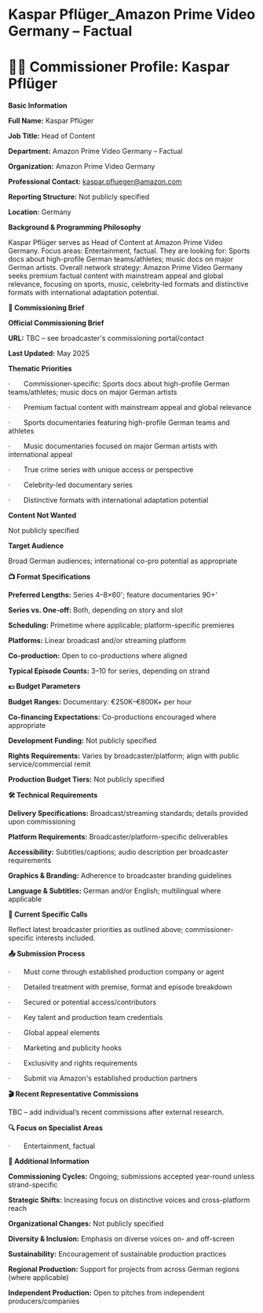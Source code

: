 # Kaspar Pflüger_Amazon Prime Video Germany – Factual

# 🧑‍💼 Commissioner Profile: Kaspar Pflüger

**Basic Information**

**Full Name:** Kaspar Pflüger

**Job Title:** Head of Content

**Department:** Amazon Prime Video Germany – Factual

**Organization:** Amazon Prime Video Germany

**Professional Contact:** kaspar.pflueger@amazon.com

**Reporting Structure:** Not publicly specified

**Location:** Germany

**Background & Programming Philosophy**

Kaspar Pflüger serves as Head of Content at Amazon Prime Video Germany. Focus areas: Entertainment, factual. They are looking for: Sports docs about high-profile German teams/athletes; music docs on major German artists. Overall network strategy: Amazon Prime Video Germany seeks premium factual content with mainstream appeal and global relevance, focusing on sports, music, celebrity-led formats and distinctive formats with international adaptation potential.

**📄 Commissioning Brief**

**Official Commissioning Brief**

**URL:** TBC – see broadcaster's commissioning portal/contact

**Last Updated:** May 2025

**Thematic Priorities**

·       Commissioner-specific: Sports docs about high-profile German teams/athletes; music docs on major German artists

·       Premium factual content with mainstream appeal and global relevance

·       Sports documentaries featuring high-profile German teams and athletes

·       Music documentaries focused on major German artists with international appeal

·       True crime series with unique access or perspective

·       Celebrity-led documentary series

·       Distinctive formats with international adaptation potential

**Content Not Wanted**

Not publicly specified

**Target Audience**

Broad German audiences; international co-pro potential as appropriate

**📺 Format Specifications**

**Preferred Lengths:** Series 4–8×60'; feature documentaries 90+'

**Series vs. One-off:** Both, depending on story and slot

**Scheduling:** Primetime where applicable; platform-specific premieres

**Platforms:** Linear broadcast and/or streaming platform

**Co-production:** Open to co-productions where aligned

**Typical Episode Counts:** 3–10 for series, depending on strand

**💷 Budget Parameters**

**Budget Ranges:** Documentary: €250K–€800K+ per hour

**Co-financing Expectations:** Co-productions encouraged where appropriate

**Development Funding:** Not publicly specified

**Rights Requirements:** Varies by broadcaster/platform; align with public service/commercial remit

**Production Budget Tiers:** Not publicly specified

**🛠️ Technical Requirements**

**Delivery Specifications:** Broadcast/streaming standards; details provided upon commissioning

**Platform Requirements:** Broadcaster/platform-specific deliverables

**Accessibility:** Subtitles/captions; audio description per broadcaster requirements

**Graphics & Branding:** Adherence to broadcaster branding guidelines

**Language & Subtitles:** German and/or English; multilingual where applicable

**📢 Current Specific Calls**

Reflect latest broadcaster priorities as outlined above; commissioner-specific interests included.

**📤 Submission Process**

·       Must come through established production company or agent

·       Detailed treatment with premise, format and episode breakdown

·       Secured or potential access/contributors

·       Key talent and production team credentials

·       Global appeal elements

·       Marketing and publicity hooks

·       Exclusivity and rights requirements

·       Submit via Amazon's established production partners

**🎬 Recent Representative Commissions**

TBC – add individual’s recent commissions after external research.

**🔍 Focus on Specialist Areas**

·       Entertainment, factual

**📅 Additional Information**

**Commissioning Cycles:** Ongoing; submissions accepted year-round unless strand-specific

**Strategic Shifts:** Increasing focus on distinctive voices and cross-platform reach

**Organizational Changes:** Not publicly specified

**Diversity & Inclusion:** Emphasis on diverse voices on- and off-screen

**Sustainability:** Encouragement of sustainable production practices

**Regional Production:** Support for projects from across German regions (where applicable)

**Independent Production:** Open to pitches from independent producers/companies